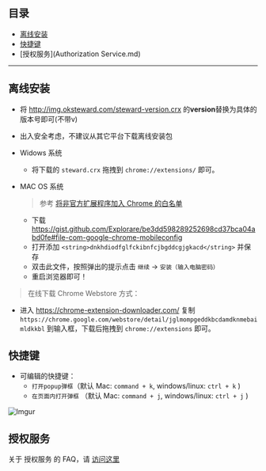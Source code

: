 目录
---
- [离线安装](#离线安装)
- [快捷键](#快捷键)
- [授权服务](Authorization Service.md)

***

离线安装
---

- 将 http://img.oksteward.com/steward-version.crx 的**version**替换为具体的版本号即可(不带v)
- 出入安全考虑，不建议从其它平台下载离线安装包


- Widows 系统
  - 将下载的 `steward.crx` 拖拽到  `chrome://extensions/` 即可。

- MAC OS 系统
  > 参考 [将非官方扩展程序加入 Chrome 的白名单](https://hencolle.com/2016/10/16/baidu_exporter/)
  - 下载 https://gist.github.com/Explorare/be3dd598289252698cd37bca04abd0fe#file-com-google-chrome-mobileconfig
  - 打开添加 `<string>dnkhdiodfglfckibnfcjbgddcgjgkacd</string>` 并保存
  - 双击此文件，按照弹出的提示点击 `继续` → `安装（输入电脑密码）`
  - 重启浏览器即可！

> 在线下载 Chrome Webstore 方式：
- 进入 https://chrome-extension-downloader.com/ 复制 `https://chrome.google.com/webstore/detail/jglmompgeddkbcdamdknmebaimldkkbl` 到输入框，下载后拖拽到 `chrome://extensions` 即可。

快捷键
---
- 可编辑的快捷键：
   - `打开popup弹框`（默认 Mac: `command + k`, windows/linux: `ctrl + k` )
   - `在页面内打开弹框` （默认 Mac: `command + j`, windows/linux: `ctrl + j` )

![Imgur](https://i.imgur.com/RQBJZu9.png)

授权服务
---
关于 授权服务 的 FAQ，请 [访问这里](FAQ.md)
